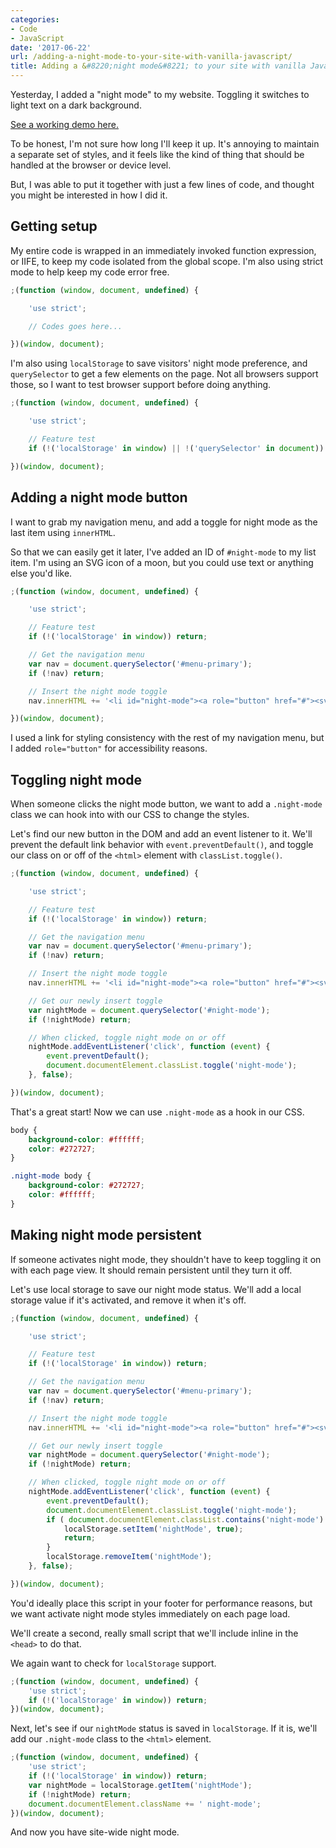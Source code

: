 ```yaml
---
categories:
- Code
- JavaScript
date: '2017-06-22'
url: /adding-a-night-mode-to-your-site-with-vanilla-javascript/
title: Adding a &#8220;night mode&#8221; to your site with vanilla JavaScript
---
```


Yesterday, I added a "night mode" to my website. Toggling it switches to light text on a dark background.

[See a working demo here.](https://jsfiddle.net/cferdinandi/oxu0cqk6/3/)

To be honest, I'm not sure how long I'll keep it up. It's annoying to maintain a separate set of styles, and it feels like the kind of thing that should be handled at the browser or device level.

But, I was able to put it together with just a few lines of code, and thought you might be interested in how I did it.

## Getting setup

My entire code is wrapped in an immediately invoked function expression, or IIFE, to keep my code isolated from the global scope. I'm also using strict mode to help keep my code error free.

```javascript
;(function (window, document, undefined) {

	'use strict';

	// Codes goes here...

})(window, document);
```

I'm also using `localStorage` to save visitors' night mode preference, and `querySelector` to get a few elements on the page. Not all browsers support those, so I want to test browser support before doing anything.

```javascript
;(function (window, document, undefined) {

	'use strict';

	// Feature test
	if (!('localStorage' in window) || !('querySelector' in document)) return;

})(window, document);
```

## Adding a night mode button

I want to grab my navigation menu, and add a toggle for night mode as the last item using `innerHTML`.

So that we can easily get it later, I've added an ID of `#night-mode` to my list item. I'm using an SVG icon of a moon, but you could use text or anything else you'd like.

```javascript
;(function (window, document, undefined) {

	'use strict';

	// Feature test
	if (!('localStorage' in window)) return;

	// Get the navigation menu
	var nav = document.querySelector('#menu-primary');
	if (!nav) return;

	// Insert the night mode toggle
	nav.innerHTML += '<li id="night-mode"><a role="button" href="#"><svg xmlns="http://www.w3.org/2000/svg" height="16" width="16" viewBox="0 0 16 16"><title>Night Mode</title><path d="M11.185 1.008A8.014 8.014 0 0 0 8.223 0 8.035 8.035 0 0 1 .798 12.861a8.033 8.033 0 0 0 13.328-.88 8.034 8.034 0 0 0-2.94-10.974z"/></svg></a></li>';

})(window, document);
```

I used a link for styling consistency with the rest of my navigation menu, but I added `role="button"` for accessibility reasons.

## Toggling night mode

When someone clicks the night mode button, we want to add a `.night-mode` class we can hook into with our CSS to change the styles.

Let's find our new button in the DOM and add an event listener to it. We'll prevent the default link behavior with `event.preventDefault()`, and toggle our class on or off of the `<html>` element with `classList.toggle()`.

```javascript
;(function (window, document, undefined) {

	'use strict';

	// Feature test
	if (!('localStorage' in window)) return;

	// Get the navigation menu
	var nav = document.querySelector('#menu-primary');
	if (!nav) return;

	// Insert the night mode toggle
	nav.innerHTML += '<li id="night-mode"><a role="button" href="#"><svg xmlns="http://www.w3.org/2000/svg" class="icon" viewBox="0 0 16 16"><title>moon</title><path d="M11.185 1.008A8.014 8.014 0 0 0 8.223 0 8.035 8.035 0 0 1 .798 12.861a8.033 8.033 0 0 0 13.328-.88 8.034 8.034 0 0 0-2.94-10.974z"/></svg><span class="icon-fallback-text">Night Mode</span></a></li>';

	// Get our newly insert toggle
	var nightMode = document.querySelector('#night-mode');
	if (!nightMode) return;

	// When clicked, toggle night mode on or off
	nightMode.addEventListener('click', function (event) {
		event.preventDefault();
		document.documentElement.classList.toggle('night-mode');
	}, false);

})(window, document);
```

That's a great start! Now we can use `.night-mode` as a hook in our CSS.

```css
body {
    background-color: #ffffff;
    color: #272727;
}

.night-mode body {
    background-color: #272727;
    color: #ffffff;
}
```

## Making night mode persistent

If someone activates night mode, they shouldn't have to keep toggling it on with each page view. It should remain persistent until they turn it off.

Let's use local storage to save our night mode status. We'll add a local storage value if it's activated, and remove it when it's off.

```javascript
;(function (window, document, undefined) {

	'use strict';

	// Feature test
	if (!('localStorage' in window)) return;

	// Get the navigation menu
	var nav = document.querySelector('#menu-primary');
	if (!nav) return;

	// Insert the night mode toggle
	nav.innerHTML += '<li id="night-mode"><a role="button" href="#"><svg xmlns="http://www.w3.org/2000/svg" class="icon" viewBox="0 0 16 16"><title>moon</title><path d="M11.185 1.008A8.014 8.014 0 0 0 8.223 0 8.035 8.035 0 0 1 .798 12.861a8.033 8.033 0 0 0 13.328-.88 8.034 8.034 0 0 0-2.94-10.974z"/></svg><span class="icon-fallback-text">Night Mode</span></a></li>';

	// Get our newly insert toggle
	var nightMode = document.querySelector('#night-mode');
	if (!nightMode) return;

	// When clicked, toggle night mode on or off
	nightMode.addEventListener('click', function (event) {
		event.preventDefault();
		document.documentElement.classList.toggle('night-mode');
		if ( document.documentElement.classList.contains('night-mode') ) {
			localStorage.setItem('nightMode', true);
			return;
		}
		localStorage.removeItem('nightMode');
	}, false);

})(window, document);
```

You'd ideally place this script in your footer for performance reasons, but we want activate night mode styles immediately on each page load.

We'll create a second, really small script that we'll include inline in the `<head>` to do that.

We again want to check for `localStorage` support.

```javascript
;(function (window, document, undefined) {
	'use strict';
	if (!('localStorage' in window)) return;
})(window, document);
```

Next, let's see if our `nightMode` status is saved in `localStorage`. If it is, we'll add our `.night-mode` class to the `<html>` element.

```javascript
;(function (window, document, undefined) {
	'use strict';
	if (!('localStorage' in window)) return;
	var nightMode = localStorage.getItem('nightMode');
	if (!nightMode) return;
	document.documentElement.className += ' night-mode';
})(window, document);
```

And now you have site-wide night mode.